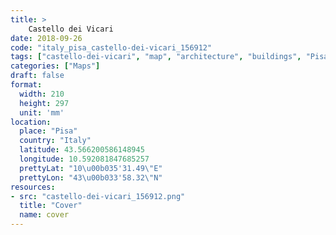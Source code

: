 ```yaml
---
title: > 
    Castello dei Vicari
date: 2018-09-26
code: "italy_pisa_castello-dei-vicari_156912"
tags: ["castello-dei-vicari", "map", "architecture", "buildings", "Pisa", "Italy"]
categories: ["Maps"]
draft: false
format:
  width: 210
  height: 297
  unit: 'mm'
location:
  place: "Pisa"
  country: "Italy"
  latitude: 43.566200586148945
  longitude: 10.592081847685257
  prettyLat: "10\u00b035'31.49\"E"
  prettyLon: "43\u00b033'58.32\"N"
resources:
- src: "castello-dei-vicari_156912.png"
  title: "Cover"
  name: cover
---
```

